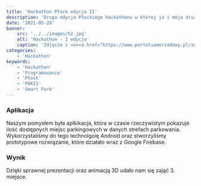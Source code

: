 ```yaml
---
title: 'Hackathon Płock edycja II'
description: 'Druga edycja Płockiego hackathonu w której ja i moja drużyna zajęliśmy III miejsce'
date: '2021-05-28'
banner:
    src: '../../images/h2.jpg'
    alt: 'Hackathon - 2 edycja'
    caption: 'Zdjęcie z <u><a href="https://www.portalsamorzadowy.pl/smart-city/maraton-programistow-w-30-godzin-stworzyli-dla-miasta-14-aplikacji,110181.html">drugiej edycji płockiego hackathonu</a></u>'
categories:
    - 'Hackathon'
keywords:
    - 'Hackathon'
    - 'Programowanie'
    - 'Płock'
    - 'POKIS'
    - 'Smart Park'
---
```


### Aplikacja

Naszym pomysłem była aplkikacja, która w czasie rzeczywistym pokazuje ilość dostępnych miejsc parkingowych w danych strefach parkowania. Wykorzystaliśmy do tego technolgoię Android oraz stworzyliśmy prototypowe rozwiązanie, które działało wraz z Google Firebase.

### Wynik

Dzięki sprawnej prezentacji oraz animacją 3D udało nam się zająć 3. miejsce.